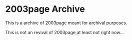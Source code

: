 # 2003page Archive

This is a archive of 2003page meant for archival purposes.

This is not an revival of 2003page,at least not right now...
